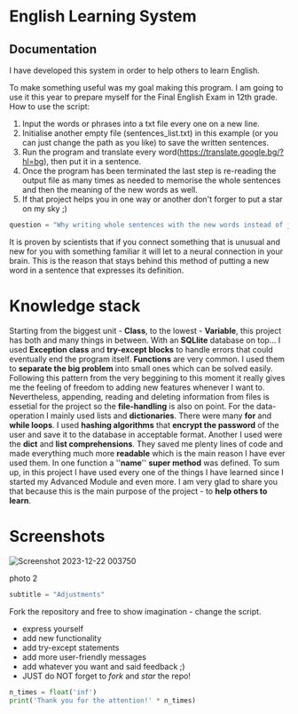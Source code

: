 # English Learning System

## Documentation
I have developed this system in order to help others to learn English. 

 To make something useful was my goal making this program. I am going to use it this year to prepare myself for the Final English Exam in 12th grade. How to use the script:
1. Input the words or phrases into a txt file every one on a new line.
2. Initialise another empty file (sentences_list.txt) in this example (or you can just change the path as you like) to save the written sentences.
3. Run the program and translate every word(https://translate.google.bg/?hl=bg), then put it in a sentence.
4. Once the program has been terminated the last step is re-reading the output file as many times as needed to memorise the whole sentences and then the meaning of the new words as well.
5. If that project helps you in one way or another don't forger to put a star on my sky ;)


```python
question = "Why writing whole sentences with the new words instead of just the words?"
```
It is proven by scientists that if you connect something that is unusual and new for you
with something familiar it will let to a neural connection in your brain. This is the
reason that stays behind this method of putting a new word in a sentence that
expresses its definition.


# Knowledge stack #
 Starting from the biggest unit - **Class**, to the lowest - **Variable**, this project has both and many things in between.
With an **SQLlite** database on top... I used **Exception class** and **try-except blocks** to handle errors that could eventually
end the program itself. **Functions** are very common. I used them to **separate the big problem** into small ones which can be solved
easily. Following this pattern from the very beggining to this moment it really gives me the feeling of freedom to adding new features
whenever I want to. Nevertheless, appending, reading and deleting information from files is essetial for the project so the **file-handling**
is also on point. For the data-operation I mainly used lists and **dictionaries**. There were many **for** and **while loops**. I used **hashing algorithms**
that **encrypt the password** of the user and save it to the database in acceptable format. Another I used were the **dict** and **list comprehensions**. 
They saved me plenty lines of code and made everything much more **readable** which is the main reason I have ever used them. In one function
a ''__name__'' **super method** was defined.
 To sum up, in this project I have used every one of the things I have learned since I started my Advanced Module and even more.
I am very glad to share you that because this is the main purpose of the project - to **help others to learn**.

# Screenshots #

![Screenshot 2023-12-22 003750](https://theirworld.org/wp-content/uploads/2017/01/Syria-schools-2.jpg)

photo 2


```python
subtitle = "Adjustments"
```
Fork the repository and free to show imagination - change the script.
* express yourself
* add new functionality
* add try-except statements
* add more user-friendly messages
* add whatever you want and said feedback ;)
* JUST do NOT forget to *fork* and *star* the repo!
```python 
n_times = float('inf')
print('Thank you for the attention!' * n_times)
```
